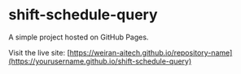 # shift-schedule-query


A simple project hosted on GitHub Pages.

Visit the live site: [https://weiran-aitech.github.io/repository-name](https://yourusername.github.io/shift-schedule-query)
